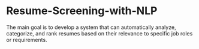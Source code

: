 # Resume-Screening-with-NLP
The main goal is to develop a system that can automatically analyze, categorize, and rank resumes based on their relevance to specific job roles or requirements.
